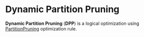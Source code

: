 # Dynamic Partition Pruning

**Dynamic Partition Pruning** (**DPP**) is a logical optimization using [PartitionPruning](../logical-optimizations/PartitionPruning.md) optimization rule.
